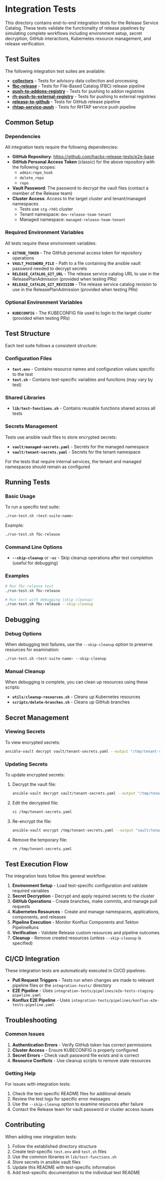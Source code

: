 # Integration Tests

This directory contains end-to-end integration tests for the Release Service Catalog. These tests validate the functionality of release pipelines by simulating complete workflows including environment setup, secret decryption, GitHub interactions, Kubernetes resource management, and release verification.

## Test Suites

The following integration test suites are available:

- **[collectors](collectors/)** - Tests for advisory data collection and processing
- **[fbc-release](fbc-release/)** - Tests for File-Based Catalog (FBC) release pipeline
- **[push-to-addons-registry](push-to-addons-registry/)** - Tests for pushing to addon registries
- **[rh-push-to-external-registry](rh-push-to-external-registry/)** - Tests for pushing to external registries
- **[release-to-github](release-to-github/)** - Tests for GitHub release pipeline
- **[rhtap-service-push](rhtap-service-push/)** - Tests for RHTAP service push pipeline

## Common Setup

### Dependencies

All integration tests require the following dependencies:

* **GitHub Repository**: https://github.com/hacbs-release-tests/e2e-base
* **GitHub Personal Access Token** (classic) for the above repository with the following scopes:
  - `admin:repo_hook`
  - `delete_repo`
  - `repo`
* **Vault Password**: The password to decrypt the vault files (contact a member of the Release team)
* **Cluster Access**: Access to the target cluster and tenant/managed namespaces
  - Tests use `stg-rh01` cluster
  - Tenant namespace: `dev-release-team-tenant`
  - Managed namespace: `managed-release-team-tenant`

### Required Environment Variables

All tests require these environment variables:

- **`GITHUB_TOKEN`** - The GitHub personal access token for repository operations
- **`VAULT_PASSWORD_FILE`** - Path to a file containing the ansible vault password needed to decrypt secrets
- **`RELEASE_CATALOG_GIT_URL`** - The release service catalog URL to use in the ReleasePlanAdmission (provided when testing PRs)
- **`RELEASE_CATALOG_GIT_REVISION`** - The release service catalog revision to use in the ReleasePlanAdmission (provided when testing PRs)

### Optional Environment Variables

- **`KUBECONFIG`** - The KUBECONFIG file used to login to the target cluster (provided when testing PRs)

## Test Structure

Each test suite follows a consistent structure:

### Configuration Files

- **`test.env`** - Contains resource names and configuration values specific to the test
- **`test.sh`** - Contains test-specific variables and functions (may vary by test)

### Shared Libraries

- **`lib/test-functions.sh`** - Contains reusable functions shared across all tests

### Secrets Management

Tests use ansible vault files to store encrypted secrets:
- **`vault/managed-secrets.yaml`** - Secrets for the managed namespace
- **`vault/tenant-secrets.yaml`** - Secrets for the tenant namespace

For the tests that require internal services, the tenant and managed namespaces should remain as configured

## Running Tests

### Basic Usage

To run a specific test suite:

```bash
./run-test.sh <test-suite-name>
```

Example:
```bash
./run-test.sh fbc-release
```

### Command Line Options

- **`--skip-cleanup`** or **`-sc`** - Skip cleanup operations after test completion (useful for debugging)

### Examples

```bash
# Run fbc-release test
./run-test.sh fbc-release

# Run test with debugging (skip cleanup)
./run-test.sh fbc-release --skip-cleanup
```

## Debugging

### Debug Options

When debugging test failures, use the `--skip-cleanup` option to preserve resources for examination:

```bash
./run-test.sh <test-suite-name> --skip-cleanup
```

### Manual Cleanup

When debugging is complete, you can clean up resources using these scripts:

- **`utils/cleanup-resources.sh`** - Cleans up Kubernetes resources
- **`scripts/delete-branches.sh`** - Cleans up GitHub branches

## Secret Management

### Viewing Secrets

To view encrypted secrets:

```bash
ansible-vault decrypt vault/tenant-secrets.yaml --output "/tmp/tenant-secrets.yaml" --vault-password-file <vault password file>
```

### Updating Secrets

To update encrypted secrets:

1. Decrypt the vault file:
   ```bash
   ansible-vault decrypt vault/tenant-secrets.yaml --output "/tmp/tenant-secrets.yaml" --vault-password-file <vault password file>
   ```

2. Edit the decrypted file:
   ```bash
   vi /tmp/tenant-secrets.yaml
   ```

3. Re-encrypt the file:
   ```bash
   ansible-vault encrypt /tmp/tenant-secrets.yaml --output "vault/tenant-secrets.yaml" --vault-password-file <vault password file>
   ```

4. Remove the temporary file:
   ```bash
   rm /tmp/tenant-secrets.yaml
   ```

## Test Execution Flow

The integration tests follow this general workflow:

1. **Environment Setup** - Load test-specific configuration and validate required variables
2. **Secret Decryption** - Decrypt and apply required secrets to the cluster
3. **GitHub Operations** - Create branches, make commits, and manage pull requests
4. **Kubernetes Resources** - Create and manage namespaces, applications, components, and releases
5. **Pipeline Execution** - Monitor Konflux Components and Tekton PipelineRuns
6. **Verification** - Validate Release custom resources and pipeline outcomes
7. **Cleanup** - Remove created resources (unless `--skip-cleanup` is specified)

## CI/CD Integration

These integration tests are automatically executed in CI/CD pipelines:

- **Pull Request Triggers** - Tests run when changes are made to relevant pipeline files or the `integration-tests/` directory
- **E2E Pipeline** - Uses `integration-tests/pipelines/e2e-tests-staging-pipeline.yaml`
- **Konflux E2E Pipeline** - Uses `integration-tests/pipelines/konflux-e2e-tests-pipeline.yaml`

## Troubleshooting

### Common Issues

1. **Authentication Errors** - Verify GitHub token has correct permissions
2. **Cluster Access** - Ensure KUBECONFIG is properly configured
3. **Secret Errors** - Check vault password file exists and is correct
4. **Resource Conflicts** - Use cleanup scripts to remove stale resources

### Getting Help

For issues with integration tests:

1. Check the test-specific README files for additional details
2. Review the test logs for specific error messages
3. Use the `--skip-cleanup` option to examine resources after failure
4. Contact the Release team for vault password or cluster access issues

## Contributing

When adding new integration tests:

1. Follow the established directory structure
2. Create test-specific `test.env` and `test.sh` files
3. Use the common libraries in `lib/test-functions.sh`
4. Store secrets in ansible vault files
5. Update this README with test-specific information
6. Add test-specific documentation to the individual test README
